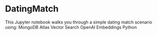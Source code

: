 # DatingMatch
This Jupyter notebook walks you through a simple dating match scenario using:  MongoDB Atlas Vector Search  OpenAI Embeddings  Python
